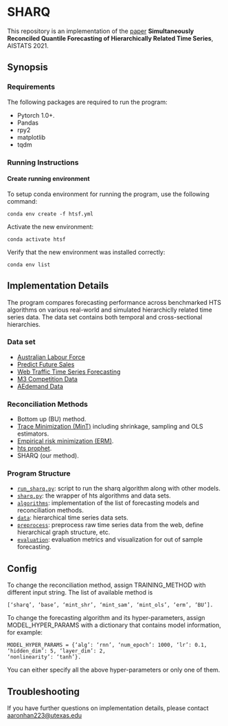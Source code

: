 # SHARQ

This repository is an implementation of the [paper](https://arxiv.org/abs/2102.12612) **Simultaneously Reconciled Quantile Forecasting of Hierarchically Related Time Series**, AISTATS 2021.

## Synopsis

### Requirements
The following packages are required to run the program:
- Pytorch 1.0+.
- Pandas
- rpy2
- matplotlib
- tqdm

### Running Instructions

#### Create running environment
To setup conda environment for running the program, use the following command:
```
conda env create -f htsf.yml
```
Activate the new environment:
```
conda activate htsf
```
Verify that the new environment was installed correctly:
```
conda env list
```

## Implementation Details
The program compares forecasting performance across benchmarked HTS algorithms on various real-world and simulated hierarchiclly related time series data.
The data set contains both temporal and cross-sectional hierarchies.
### Data set
- [Australian Labour Force](https://www.abs.gov.au/ausstats/abs@.nsf/mf/6202.0)
- [Predict Future Sales](https://www.kaggle.com/c/competitive-data-science-predict-future-sales/data)
- [Web Traffic Time Series Forecasting](https://www.kaggle.com/c/web-traffic-time-series-forecasting)
- [M3 Competition Data](https://forecasters.org/resources/time-series-data/m3-competition/)
- [AEdemand Data](https://cran.r-project.org/web/packages/thief/thief.pdf)

<!-- ### Forecasting Algorithms
- Long Short Term Networks (LSTNet)
- Deep Autoregressive Models (DeepAR)
- Facebook Prophet
- PyDLM
- Auto-ARIMA
- Recurrent Neural Networks (RNN) -->

### Reconciliation Methods
- Bottom up (BU) method.
- [Trace Minimization (MinT)](https://robjhyndman.com/papers/MinT.pdf) including shrinkage, sampling and OLS estimators.
- [Empirical risk minimization (ERM)](http://souhaib-bentaieb.com/pdf/2019_KDD.pdf).
- [hts prophet](https://github.com/CollinRooney12/htsprophet).
- SHARQ (our method).

### Program Structure
- [`run_sharq.py`](run_sharq.py): script to run the sharq algorithm along with other models.
- [`sharq.py`](sharq.py): the wrapper of hts algorithms and data sets.
- [`algorithms`](algorithms): implementation of the list of forecasting models and reconciliation methods.
- [`data`](data): hierarchical time series data sets.
- [`preprocess`](preprocess): preprocess raw time series data from the web, define hierarchical graph structure, etc.
- [`evaluation`](evaluation): evaluation metrics and visualization for out of sample forecasting.

## Config
To change the reconciliation method, assign TRAINING_METHOD with different input string. The list
of available method is 
```
[‘sharq’, ‘base’, ‘mint_shr’, ‘mint_sam’, ‘mint_ols’, ‘erm’, ‘BU’].
```
To change the forecasting algorithm and its hyper-parameters, assign MODEL_HYPER_PARAMS with a
dictionary that contains model information, for example:
```
MODEL_HYPER_PARAMS = {‘alg’: ‘rnn’, ‘num_epoch’: 1000, ‘lr’: 0.1, ‘hidden_dim’: 5, ‘layer_dim’: 2,
‘nonlinearity’: ‘tanh’}.
```
You can either specify all the above hyper-parameters or only one of them.
## Troubleshooting
If you have further questions on implementation details, please contact aaronhan223@utexas.edu
